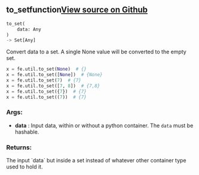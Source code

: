 ## to_set<span class="tag">function</span><a class="sourcelink" href=https://github.com/fastestimator/fastestimator/blob/r1.0/fastestimator/util/util.py/#L112-L137>View source on Github</a>
```python
to_set(
	data: Any
)
-> Set[Any]
```
Convert data to a set. A single None value will be converted to the empty set.

```python
x = fe.util.to_set(None)  # {}
x = fe.util.to_set([None])  # {None}
x = fe.util.to_set(7)  # {7}
x = fe.util.to_set([7, 8])  # {7,8}
x = fe.util.to_set({7})  # {7}
x = fe.util.to_set((7))  # {7}
```


<h3>Args:</h3>

* **data** :  Input data, within or without a python container. The `data` must be hashable.

<h3>Returns:</h3>
    The input `data` but inside a set instead of whatever other container type used to hold it.

